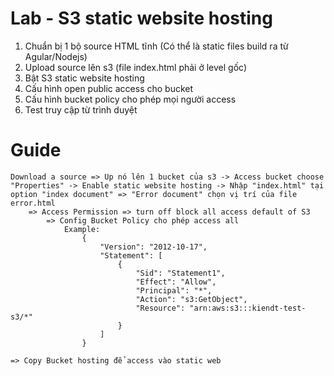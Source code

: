 # Lab - S3 static website hosting
1. Chuẩn bị 1 bộ source HTML tĩnh (Có thể là static files build ra từ Agular/Nodejs)
2. Upload source lên s3 (file index.html phải ở level gốc)
3. Bật S3 static website hosting
4. Cấu hình open public access cho bucket
5. Cấu hình bucket policy cho phép mọi người access
6. Test truy cập từ trình duyệt

# Guide
```
Download a source => Up nó lên 1 bucket của s3 -> Access bucket choose "Properties" -> Enable static website hosting -> Nhập "index.html" tại option "index document" => "Error document" chọn vị trí của file error.html
    => Access Permission => turn off block all access default of S3
        => Config Bucket Policy cho phép access all 
            Example:
                {
                    "Version": "2012-10-17",
                    "Statement": [
                        {
                            "Sid": "Statement1",
                            "Effect": "Allow",
                            "Principal": "*",
                            "Action": "s3:GetObject",
                            "Resource": "arn:aws:s3:::kiendt-test-s3/*"
                        }
                    ]
                }
        
=> Copy Bucket hosting để access vào static web
```
